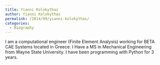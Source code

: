 ```yaml
---
title: Yianni Kolokythas
author: Yianni Kolokythas
permalink: /2014/09/yianni-kolokythas/
categories:
  - Biography
---
```

I am a computational engineer (Finite Element Analysis) working for BETA CAE Systems located in Greece. I Have a MS in Mechanical Engineering from Wayne State University. I have been programming with Python for 3 years.
